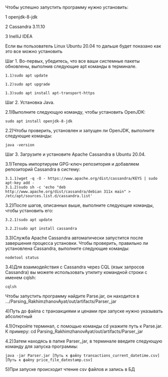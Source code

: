 Чтобы успешно запустить программу нужно установить: 

1 openjdk-8-jdk 

2 Cassandra 3.11.10

3 InelliJ IDEA

Если вы пользователь Linux Ubuntu 20.04 то дальше будет показано как это все можно установить 

Шаг 1. Во-первых, убедитесь, что все ваши системные пакеты обновлены, выполнив следующие apt команды в терминале.

    1.1)sudo apt update
  
    1.2)sudo apt upgrade
  
    1.3)sudo apt install apt-transport-https

Шаг 2. Установка Java.
 
  2.1)Выполните следующую команду, чтобы установить OpenJDK:
  
    sudo apt install openjdk-8-jdk
 
  2.2)Чтобы проверить, установлен и запущен ли OpenJDK, выполните следующие команды:
  
    java -version

Шаг 3. Загрузите и установите Apache Cassandra в Ubuntu 20.04.
  
  3.1)Теперь импортируем GPG-ключ репозитория и добавляем репозиторий Cassandra в систему:
    
    
    3.1.1)wget -q -O - https://www.apache.org/dist/cassandra/KEYS | sudo apt-key add -
    3.1.2)sudo sh -c 'echo "deb http://www.apache.org/dist/cassandra/debian 311x main" > /etc/apt/sources.list.d/cassandra.list'
 	
  3.2)После шагов, описанных выше, выполните следующие команды, чтобы установить его:
    
    3.2.1)sudo apt update
    
    3.2.2)sudo apt install cassandra
    
  3.3)Служба Apache Cassandra автоматически запустится после завершения процесса установки. Чтобы проверить, правильно ли установлена ​​Cassandra, выполните следующие команды:
    
    nodetool status

  3.4)Для взаимодействия с Cassandra через CQL (язык запросов Cassandra) вы можете использовать утилиту командной строки с именем cqlsh: 
  
    cqlsh
 
 Чтобы запустить программу найдите Parse.jar, он находится в .../Parsing_RakhimzhanovAyat/out/artifacts/Parser_jar
 
 4)Путь до файла с транзакциями и ценами при запуске нужно указывать абсолютный
 
 4.1)Откройте терминал, с помощью команды cd укажите путь к Parse.jar. К примеру: cd Parsing_RakhimzhanovAyat/out/artifacts/Parser_jar
 
 4.2)Затем находясь в папке Parser_jar, в терминале введите следующую команду для запуска программы:
 
    java -jar Parser.jar [Путь к файлу transactions_current_datetime.csv] [Путь к файлу price_file_datestamp.csv] 
     
 5)При запуске происходит чтение csv файлов и запись в БД
 
 
 
